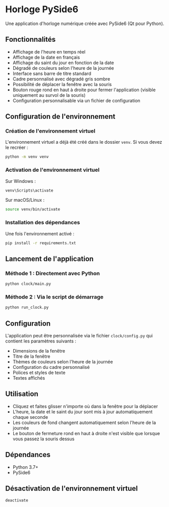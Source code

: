 # Horloge PySide6

Une application d'horloge numérique créée avec PySide6 (Qt pour Python).

## Fonctionnalités

- Affichage de l'heure en temps réel
- Affichage de la date en français
- Affichage du saint du jour en fonction de la date
- Dégradé de couleurs selon l'heure de la journée
- Interface sans barre de titre standard
- Cadre personnalisé avec dégradé gris sombre
- Possibilité de déplacer la fenêtre avec la souris
- Bouton rouge rond en haut à droite pour fermer l'application (visible uniquement au survol de la souris)
- Configuration personnalisable via un fichier de configuration

## Configuration de l'environnement

### Création de l'environnement virtuel

L'environnement virtuel a déjà été créé dans le dossier `venv`. Si vous devez le recréer :

```bash
python -m venv venv
```

### Activation de l'environnement virtuel

Sur Windows :
```bash
venv\Scripts\activate
```

Sur macOS/Linux :
```bash
source venv/bin/activate
```

### Installation des dépendances

Une fois l'environnement activé :

```bash
pip install -r requirements.txt
```

## Lancement de l'application

### Méthode 1 : Directement avec Python

```bash
python clock/main.py
```

### Méthode 2 : Via le script de démarrage

```bash
python run_clock.py
```

## Configuration

L'application peut être personnalisée via le fichier `clock/config.py` qui contient les paramètres suivants :

- Dimensions de la fenêtre
- Titre de la fenêtre
- Thèmes de couleurs selon l'heure de la journée
- Configuration du cadre personnalisé
- Polices et styles de texte
- Textes affichés

## Utilisation

- Cliquez et faites glisser n'importe où dans la fenêtre pour la déplacer
- L'heure, la date et le saint du jour sont mis à jour automatiquement chaque seconde
- Les couleurs de fond changent automatiquement selon l'heure de la journée
- Le bouton de fermeture rond en haut à droite n'est visible que lorsque vous passez la souris dessus

## Dépendances

- Python 3.7+
- PySide6

## Désactivation de l'environnement virtuel

```bash
deactivate